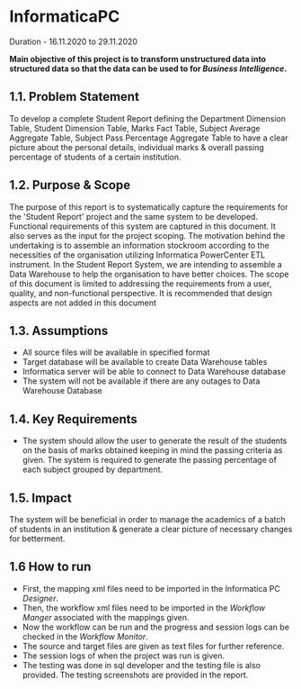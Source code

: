 # InformaticaPC

Duration - 16.11.2020 to 29.11.2020

**Main objective of this project is to transform unstructured data into structured data so that the data can be used to for _Business Intelligence_.**

## 1.1. Problem Statement
To develop a complete Student Report defining the Department Dimension Table, Student Dimension Table, Marks Fact  Table, Subject Average Aggregate Table, Subject Pass Percentage Aggregate Table to have a clear picture about the personal details, individual marks & overall passing percentage of students of a certain institution.

## 1.2. Purpose & Scope
The purpose of this report is to systematically capture the requirements for the 'Student Report' project and the same system to be developed. Functional requirements of this system are captured in this document. It also serves as the input for the project scoping.
The motivation behind the undertaking is to assemble an information stockroom according to the necessities of the organisation utilizing Informatica PowerCenter ETL instrument. In the Student Report System, we are intending to assemble a Data Warehouse to help the organisation to have better choices.
The scope of this document is limited to addressing the requirements from a user, quality, and non-functional perspective. It is recommended that design aspects are not added in this document

## 1.3. Assumptions
-  All source files will be available in specified format
- Target database will be available to create Data Warehouse tables
- Informatica server will be able to connect to Data Warehouse database
- The system will not be available if there are any outages to Data     Warehouse Database

## 1.4. Key Requirements
- The system should allow the user to generate the result of the students on the basis of marks obtained keeping in mind the passing criteria as given.
 The system is required to generate the passing percentage of each subject grouped by department.

## 1.5. Impact
The system will be beneficial in order to manage the academics of a batch of students in an institution & generate a clear picture of necessary changes for betterment.

## 1.6 How to run
- First, the mapping xml files need to be imported in the Informatica PC _Designer_.
- Then, the workflow xml files need to be imported in the  _Workflow Manger_ associated with the mappings given.
- Now the workflow can be run and the progress and session logs can be checked in the _Workflow Monitor_.
- The source and target files are given as text files for further reference.
- The session logs of when the project was run is given.
- The testing was done in sql developer and the testing file is also provided. The testing screenshots are provided in the report.
